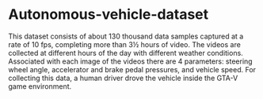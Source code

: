 # Autonomous-vehicle-dataset
This dataset consists of about 130 thousand data samples captured at a rate of 10 fps, completing more than 3½ hours of video. The videos are collected at different hours of the day with different weather conditions. Associated with each image of the videos there are 4 parameters: steering wheel angle, accelerator and brake pedal pressures, and vehicle speed. For collecting this data, a human driver drove the vehicle inside the GTA-V game environment.

